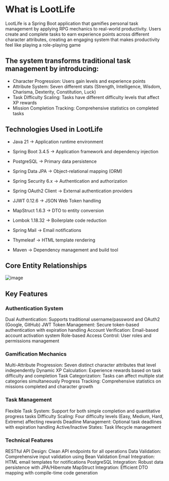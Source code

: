 # What is LootLife

LootLife is a Spring Boot application that gamifies personal task management by applying RPG mechanics to real-world productivity. 
Users create and complete tasks to earn experience points across different character attributes, creating an engaging system that makes productivity 
feel like playing a role-playing game

## The system transforms traditional task management by introducing:

- Character Progression: Users gain levels and experience points
- Attribute System: Seven different stats (Strength, Intelligence, Wisdom, Charisma, Dexterity, Constitution, Luck)
- Task Difficulty Scaling: Tasks have different difficulty levels that affect XP rewards
- Mission Completion Tracking: Comprehensive statistics on completed tasks

## Technologies Used in LootLife

- Java 21 → Application runtime environment

- Spring Boot 3.4.5 → Application framework and dependency injection

- PostgreSQL → Primary data persistence

- Spring Data JPA → Object-relational mapping (ORM)

- Spring Security 6.x → Authentication and authorization

- Spring OAuth2 Client → External authentication providers

- JJWT 0.12.6 → JSON Web Token handling

- MapStruct 1.6.3 → DTO to entity conversion

- Lombok 1.18.32 → Boilerplate code reduction

- Spring Mail → Email notifications

- Thymeleaf → HTML template rendering

- Maven → Dependency management and build tool

## Core Entity Relationships

![image](https://github.com/user-attachments/assets/13851ea6-f29d-442e-8653-d2bb47876785)

## Key Features
### Authentication System
Dual Authentication: Supports traditional username/password and OAuth2 (Google, GitHub)
JWT Token Management: Secure token-based authentication with expiration handling
Account Verification: Email-based account activation system
Role-based Access Control: User roles and permissions management
### Gamification Mechanics
Multi-Attribute Progression: Seven distinct character attributes that level independently
Dynamic XP Calculation: Experience rewards based on task difficulty and completion
Task Categorization: Tasks can affect multiple stat categories simultaneously
Progress Tracking: Comprehensive statistics on missions completed and character growth
### Task Management
Flexible Task System: Support for both simple completion and quantitative progress tasks
Difficulty Scaling: Four difficulty levels (Easy, Medium, Hard, Extreme) affecting rewards
Deadline Management: Optional task deadlines with expiration handling
Active/Inactive States: Task lifecycle management
### Technical Features
RESTful API Design: Clean API endpoints for all operations
Data Validation: Comprehensive input validation using Bean Validation
Email Integration: HTML email templates for notifications
PostgreSQL Integration: Robust data persistence with JPA/Hibernate
MapStruct Integration: Efficient DTO mapping with compile-time code generation
